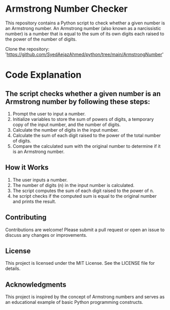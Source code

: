 # Armstrong Number Checker
This repository contains a Python script to check whether a given number is an Armstrong number. An Armstrong number (also known as a narcissistic number) is a number that is equal to the sum of its own digits each raised to the power of the number of digits.

Clone the repository: 'https://github.com/SyedAejazAhmed/python/tree/main/ArmstrongNumber'

# Code Explanation

## The script checks whether a given number is an Armstrong number by following these steps:
1. Prompt the user to input a number.
2. Initialize variables to store the sum of powers of digits, a temporary copy of the input number, and the number of digits.
3. Calculate the number of digits in the input number.
4. Calculate the sum of each digit raised to the power of the total number of digits.
5. Compare the calculated sum with the original number to determine if it is an Armstrong number.

## How it Works
1. The user inputs a number.
2. The number of digits (n) in the input number is calculated.
3. The script computes the sum of each digit raised to the power of n.
4. he script checks if the computed sum is equal to the original number and prints the result.

## Contributing
Contributions are welcome! Please submit a pull request or open an issue to discuss any changes or improvements.

## License
This project is licensed under the MIT License. See the LICENSE file for details.

## Acknowledgments
This project is inspired by the concept of Armstrong numbers and serves as an educational example of basic Python programming constructs.
